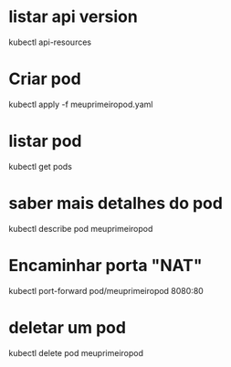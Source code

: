 # listar api version
kubectl api-resources
# Criar pod
kubectl apply -f meuprimeiropod.yaml
# listar pod
kubectl get pods
# saber mais detalhes do pod
kubectl describe pod meuprimeiropod
# Encaminhar porta "NAT"
kubectl port-forward pod/meuprimeiropod 8080:80
# deletar um pod
kubectl delete pod meuprimeiropod



